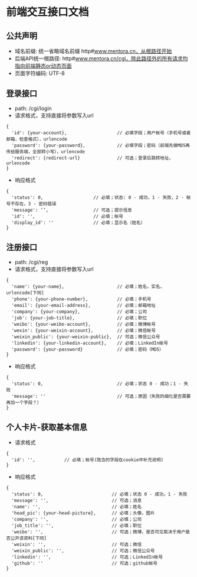 # 前端交互接口文档

## 公共声明
* 域名前缀: 统一省略域名前缀 http#www.mentora.cn，从根路径开始
* 后端API统一根路径: http#www.mentora.cn/cgi，除此路径外的所有请求均指向前端静态or动态页面
* 页面字符编码: UTF-8

## 登录接口
* path: /cgi/login
* 请求格式，支持直接将参数写入url
```
{
  'id': {your-account},                   // 必填字段；用户帐号（手机号或者邮箱，检查格式），urlencode
  'password': {your-password},            // 必填字段；密码（前端先做MD5再传给服务端，全部转小写），urlencode
  'redirect': {redirect-url}              // 可选；登录后跳转地址，urlencode
}
```
* 响应格式
```
{
  'status': 0,                   // 必填；状态: 0 - 成功，1 - 失败，2 - 帐号不存在，3 - 密码错误
  'message': ‘’,                 // 可选；提示信息
  'id': '',                      // 必填；帐号
  'display_id': ''               // 必填；显示名（姓名）
}
```
## 注册接口
* path: /cgi/reg
* 请求格式，支持直接将参数写入url
```
{
  'name': {your-name},                    // 必填；姓名，实名，urlencode[下同]
  'phone': {your-phone-number},           // 必填；手机号
  'email': {your-email-address},          // 必填；邮箱地址
  'company': {your-company},              // 必填；公司
  'job': {your-job-title},                // 必填；职位
  'weibo': {your-weibo-account},          // 必填；微博帐号
  'wexin': {your-weixin-account},         // 必填；微信帐号
  'weixin_public': {your-weixin-public},  // 可选；微信公众号
  'linkedin': {your-linkedin-account},    // 必填；LinkedIn帐号
  'password': {your-password}             // 必填；密码（MD5）
}
```
* 响应格式
```
{
  'status': 0,                            // 必填；状态 0 - 成功；1 - 失败
  'message': ''                           // 可选；原因（失败的细化是否需要再加一个字段？）
}
```
## 个人卡片-获取基本信息
* 请求格式
```
{
  'id': '',           // 必填；帐号(隐含的字段在cookie中补充说明)
}
```
* 响应格式
```
{
  'status': 0,                          // 必填；状态 0 - 成功，1 - 失败
  'message': '',                        // 可选；消息
  'name': '',                           // 必填；姓名
  'head_pic': {your-head-picture},      // 必填；头像，图片
  'company': '',                        // 必填；公司
  'job_title': '',                      // 必填；职位
  'weibo': '',                          // 可选；微博，是否可见取决于用户是否公开该资料[下同]
  'weixin': '',                         // 可选；微信
  'weixin_public': '',                  // 可选；微信公众号
  'linkedin': '',                       // 可选；LinkedIn帐号
  'github': ''                          // 可选；github帐号
}
```
